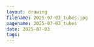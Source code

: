 ```yaml
---
layout: drawing
filename: 2025-07-03_tubes.jpg
pagename: 2025-07-03_tubes
date: 2025-07-03
tags:
---
```

